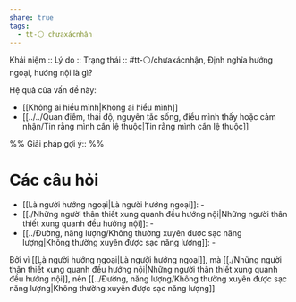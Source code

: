 ```yaml
---
share: true
tags:
  - tt-⚪_chưaxácnhận
---
```


Khái niệm :: 
Lý do :: 
Trạng thái :: #tt-⚪/chưaxácnhận, Định nghĩa hướng ngoại, hướng nội là gì?

Hệ quả của vấn đề này:
- [[Không ai hiểu mình|Không ai hiểu mình]]
- [[../../Quan điểm, thái độ, nguyên tắc sống, điều mình thấy hoặc cảm nhận/Tin rằng mình cần lệ thuộc|Tin rằng mình cần lệ thuộc]]


%%
Giải pháp gợi ý:: 
%%



# Các câu hỏi
- [[Là người hướng ngoại|Là người hướng ngoại]]: \-
- [[./Những người thân thiết xung quanh đều hướng nội|Những người thân thiết xung quanh đều hướng nội]]: \-
- [[../Đường, năng lượng/Không thường xuyên được sạc năng lượng|Không thường xuyên được sạc năng lượng]]: \-

Bởi vì [[Là người hướng ngoại|Là người hướng ngoại]], mà [[./Những người thân thiết xung quanh đều hướng nội|Những người thân thiết xung quanh đều hướng nội]], nên [[../Đường, năng lượng/Không thường xuyên được sạc năng lượng|Không thường xuyên được sạc năng lượng]]